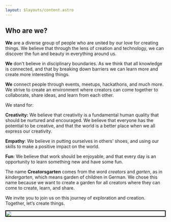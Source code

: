 ```yaml
---
layout: $layouts/content.astro
---
```


## Who are we?

**We** are a diverse group of people who are united by our love for creating things. We believe that through the lens of creation and technology, we can discover the fun and beauty in everything around us.

**We** don't believe in disciplinary boundaries. As we think that all knowledge is connected, and that by breaking down barriers we can learn more and create more interesting things.

**We** connect people through events, meetups, hackathons, and much more. We strive to create an environment where creators can come together to collaborate, share ideas, and learn from each other.

We stand for:

**Creativity:** We believe that creativity is a fundamental human quality that should be nurtured and encouraged. We believe that everyone has the potential to be creative, and that the world is a better place when we all express our creativity.

**Empathy**: We believe in putting ourselves in others' shoes, and using our skills to make a positive impact on the world.

**Fun**: We believe that work should be enjoyable, and that every day is an opportunity to learn something new and have some fun.

The name **Creatorsgarten** comes from the word _creators_ and _garten_, as in _kindergarten_, which means garden of children in German. We chose this name because we want to create a garden for all creators where they can come to create, learn, and share.

We invite you to join us on this journey of exploration and creation. Together, let’s create things.

<span style="display: block; border: 2px solid black" class="not-prose">![](https://creatorsgarten.org/images/cover.webp)</span>
